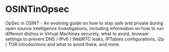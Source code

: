 # OSINTinOpsec
OpSec in OSINT - An evolving guide on how to stay safe and private during open source intelligence investigations, including information on how to run different distros in Virtual Machines securely, what to avoid, browser settings to prevent DNS / IPv6 / WebRTC leaks, IPTables configurations, i2p / TOR introductions and what to avoid there, and more.
